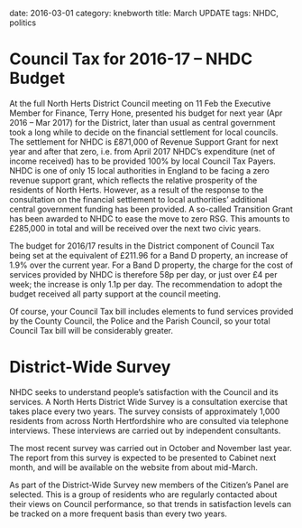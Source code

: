 date: 2016-03-01
category: knebworth
title: March UPDATE
tags: NHDC, politics




# **Council Tax for 2016-17** **– NHDC Budget**


At the full North Herts District Council meeting on 11 Feb the Executive
Member for Finance, Terry Hone, presented his budget for next year (Apr
2016 – Mar 2017) for the District, later than usual as central
government took a long while to decide on the financial settlement for
local councils. The settlement for NHDC is &pound;871,000 of Revenue Support
Grant for next year and after that zero, i.e. from April 2017 NHDC’s
expenditure (net of income received) has to be provided 100% by local
Council Tax Payers. NHDC is one of only 15 local authorities in England
to be facing a zero revenue support grant, which reflects the relative
prosperity of the residents of North Herts. However, as a result of the
response to the consultation on the financial settlement to local
authorities’ additional central government funding has been provided. A
so-called Transition Grant has been awarded to NHDC to ease the move to
zero RSG. This amounts to &pound;285,000 in total and will be received over
the next two civic years.


The budget for 2016/17 results in the District component of Council Tax
being set at the equivalent of &pound;211.96 for a Band D property, an
increase of 1.9% over the current year. For a Band D property, the
charge for the cost of services provided by NHDC is therefore 58p per
day, or just over &pound;4 per week; the increase is only 1.1p per day. The
recommendation to adopt the budget received all party support at the
council meeting.


Of course, your Council Tax bill includes elements to fund services
provided by the County Council, the Police and the Parish Council, so
your total Council Tax bill will be considerably greater.


# **District-Wide Survey**


NHDC seeks to understand people’s satisfaction with the Council and its
services. A North Herts District Wide Survey is a consultation exercise
that takes place every two years. The survey consists of approximately
1,000 residents from across North Hertfordshire who are consulted via
telephone interviews. These interviews are carried out by independent
consultants.


The most recent survey was carried out in October and November last
year. The report from this survey is expected to be presented to Cabinet
next month, and will be available on the website from about mid-March.


As part of the District-Wide Survey new members of the Citizen’s Panel
are selected. This is a group of residents who are regularly contacted
about their views on Council performance, so that trends in satisfaction
levels can be tracked on a more frequent basis than every two years.
